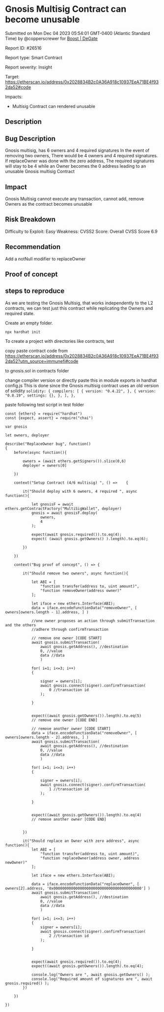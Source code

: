 
# Gnosis Multisig Contract can become unusable

Submitted on Mon Dec 04 2023 05:54:01 GMT-0400 (Atlantic Standard Time) by @copperscrewer for [Boost | DeGate](https://immunefi.com/bounty/boosteddegatebugbounty/)

Report ID: #26516

Report type: Smart Contract

Report severity: Insight

Target: https://etherscan.io/address/0x2028834B2c0A36A918c10937EeA71BE4f932da52#code

Impacts:
- Multisig Contract can rendered unusable

## Description
## Bug Description
Gnosis multisig, has 6 owners and 4 required signatures
In the event of removing two owners, There would be 4 owners and 4 required signatures.
If replaceOwner was done with the zero address,
The required signatures will stay to be 4 while an Owner becomes
the 0 address leading to an unusable Gnosis multisig Contract

## Impact
Gnosis Multisig cannot execute any transaction, cannot add, remove Owners
as the contract becomes unusable

## Risk Breakdown
Difficulty to Exploit: Easy
Weakness: 
CVSS2 Score: Overall CVSS Score 6.9

## Recommendation
Add a notNull modifier to replaceOwner


        
## Proof of concept
steps to reproduce
------------------
As we are testing the Gnosis Multisig, that works independently to the L2 contracts, we can test just this contract while replicating the Owners and required state.

Create an empty folder.

`npx hardhat init`

To create a project with directories like contracts, test

copy paste contract code from
https://etherscan.io/address/0x2028834B2c0A36A918c10937EeA71BE4f932da52?utm_source=immunefi#code

to gnosis.sol in contracts folder


change compiler version or directly paste this in module exports in hardhat config.js
This is done since the Gnosis multisig contract uses an old version of solidity
`
  solidity: {
    compilers: [
      {
        version: "0.4.22",
      },
      {
        version: "0.8.19",
        settings: {},
      },
    ],
  },
`

paste following test script in test folder

```
const {ethers} = require("hardhat")
const {expect, assert} = require("chai")

var gnosis

let owners, deployer

describe("ReplaceOwner bug", function()
{
    before(async function(){

        owners = (await ethers.getSigners()).slice(0,6)
        deployer = owners[0]
        
    })

    context("Setup Contract (4/6 multisig) ", () =>    {

        it("Should deploy with 6 owners, 4 required ", async function(){

            let gnosisF = await ethers.getContractFactory("MultiSigWallet", deployer)
            gnosis = await gnosisF.deploy(
                owners,
                4
            );

            expect(await gnosis.required()).to.eq(4);
            expect( (await gnosis.getOwners() ).length).to.eq(6);

        })

    })

    context("Bug proof of concept", () => {
        
        it("Should remove two owners", async function(){

            let ABI = [
                "function transfer(address to, uint amount)",
                "function removeOwner(address owner)"
            ];
    
            let iface = new ethers.Interface(ABI);
            data = iface.encodeFunctionData("removeOwner", [ owners[owners.length - 1].address, ] )

            //one owner proposes an action through submitTransaction and the others
            //adhere through confirmTransaction

            // remove one owner [CODE START]
            await gnosis.submitTransaction(
                await gnosis.getAddress(), //destination
                0, //value
                data //data
                )
            
            for( i=1; i<=3; i++)
            {
                
                signer = owners[i];
                await gnosis.connect(signer).confirmTransaction(
                    0 //transaction id
                );
                
            }
            
            
            expect((await gnosis.getOwners()).length).to.eq(5)
            // remove one owner [CODE END]

            // remove another owner [CODE START]
            data = iface.encodeFunctionData("removeOwner", [ owners[owners.length - 2].address, ] )
            await gnosis.submitTransaction(
                await gnosis.getAddress(), //destination
                0, //value
                data //data
                )
            
            for( i=1; i<=3; i++)
            {
                
                signer = owners[i];
                await gnosis.connect(signer).confirmTransaction(
                    1 //transaction id
                );
                
            }
            
            
            expect((await gnosis.getOwners()).length).to.eq(4)
            // remove another owner [CODE END]
            
            
        })

        it("Should replace an Owner with zero address", async function(){
            let ABI = [
                "function transfer(address to, uint amount)",
                "function replaceOwner(address owner, address newOwner)"
            ];
    
            let iface = new ethers.Interface(ABI);
            
            data = iface.encodeFunctionData("replaceOwner", [ owners[2].address, '0x0000000000000000000000000000000000000000'] )
            await gnosis.submitTransaction(
                await gnosis.getAddress(), //destination
                0, //value
                data //data
                )
            
            for( i=1; i<=3; i++)
            {                
                signer = owners[i];
                await gnosis.connect(signer).confirmTransaction(
                    2 //transaction id
                );
                
            }
            

            expect(await gnosis.required()).to.eq(4);
            expect((await gnosis.getOwners()).length).to.eq(4);          

            console.log("Owners are ", await gnosis.getOwners() );
            console.log("Required amount of signatures are ", await gnosis.required() );
        })

    })

})

```

 